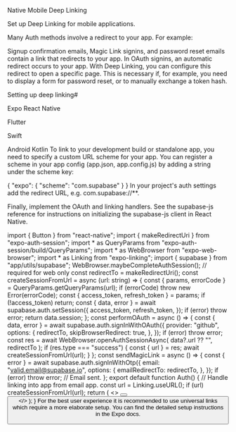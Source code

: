 Native Mobile Deep Linking

Set up Deep Linking for mobile applications.

Many Auth methods involve a redirect to your app. For example:

Signup confirmation emails, Magic Link signins, and password reset emails contain a link that redirects to your app.
In OAuth signins, an automatic redirect occurs to your app.
With Deep Linking, you can configure this redirect to open a specific page. This is necessary if, for example, you need to display a form for password reset, or to manually exchange a token hash.

Setting up deep linking#

Expo React Native

Flutter

Swift

Android Kotlin
To link to your development build or standalone app, you need to specify a custom URL scheme for your app. You can register a scheme in your app config (app.json, app.config.js) by adding a string under the scheme key:

{
  "expo": {
    "scheme": "com.supabase"
  }
}
In your project's auth settings add the redirect URL, e.g. com.supabase://**.

Finally, implement the OAuth and linking handlers. See the supabase-js reference for instructions on initializing the supabase-js client in React Native.

import { Button } from "react-native";
import { makeRedirectUri } from "expo-auth-session";
import * as QueryParams from "expo-auth-session/build/QueryParams";
import * as WebBrowser from "expo-web-browser";
import * as Linking from "expo-linking";
import { supabase } from "app/utils/supabase";
WebBrowser.maybeCompleteAuthSession(); // required for web only
const redirectTo = makeRedirectUri();
const createSessionFromUrl = async (url: string) => {
  const { params, errorCode } = QueryParams.getQueryParams(url);
  if (errorCode) throw new Error(errorCode);
  const { access_token, refresh_token } = params;
  if (!access_token) return;
  const { data, error } = await supabase.auth.setSession({
    access_token,
    refresh_token,
  });
  if (error) throw error;
  return data.session;
};
const performOAuth = async () => {
  const { data, error } = await supabase.auth.signInWithOAuth({
    provider: "github",
    options: {
      redirectTo,
      skipBrowserRedirect: true,
    },
  });
  if (error) throw error;
  const res = await WebBrowser.openAuthSessionAsync(
    data?.url ?? "",
    redirectTo
  );
  if (res.type === "success") {
    const { url } = res;
    await createSessionFromUrl(url);
  }
};
const sendMagicLink = async () => {
  const { error } = await supabase.auth.signInWithOtp({
    email: "valid.email@supabase.io",
    options: {
      emailRedirectTo: redirectTo,
    },
  });
  if (error) throw error;
  // Email sent.
};
export default function Auth() {
  // Handle linking into app from email app.
  const url = Linking.useURL();
  if (url) createSessionFromUrl(url);
  return (
    <>
      <Button onPress={performOAuth} title="Sign in with Github" />
      <Button onPress={sendMagicLink} title="Send Magic Link" />
    </>
  );
}
For the best user experience it is recommended to use universal links which require a more elaborate setup. You can find the detailed setup instructions in the Expo docs.


